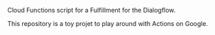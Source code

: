 Cloud Functions script for a Fulfillment for the Dialogflow.

This repository is a toy projet to play around with Actions on Google.
